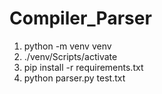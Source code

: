 # Compiler_Parser

1. python -m venv venv
2. ./venv/Scripts/activate
3. pip install -r requirements.txt
4. python parser.py test.txt
